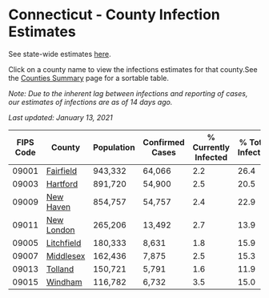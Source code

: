 # Connecticut - County Infection Estimates

See state-wide estimates [here](/infections/us-ct).

Click on a county name to view the infections estimates for that county.See the [Counties Summary](/infections/summary-counties) page for a sortable table.

*Note: Due to the inherent lag between infections and reporting of cases, our estimates of infections are as of 14 days ago.*

*Last updated: January 13, 2021*

|   FIPS Code |                   County |   Population |   Confirmed Cases |   % Currently Infected |   % Total Infected |
|-------------|--------------------------|--------------|-------------------|------------------------|--------------------|
|       09001 |   [Fairfield](fairfield) |      943,332 |            64,066 |                    2.2 |               26.4 |
|       09003 |     [Hartford](hartford) |      891,720 |            54,900 |                    2.5 |               20.5 |
|       09009 |   [New Haven](new-haven) |      854,757 |            54,757 |                    2.4 |               22.9 |
|       09011 | [New London](new-london) |      265,206 |            13,492 |                    2.7 |               13.9 |
|       09005 | [Litchfield](litchfield) |      180,333 |             8,631 |                    1.8 |               15.9 |
|       09007 |   [Middlesex](middlesex) |      162,436 |             7,875 |                    2.5 |               15.3 |
|       09013 |       [Tolland](tolland) |      150,721 |             5,791 |                    1.6 |               11.9 |
|       09015 |       [Windham](windham) |      116,782 |             6,732 |                    3.5 |               15.0 |